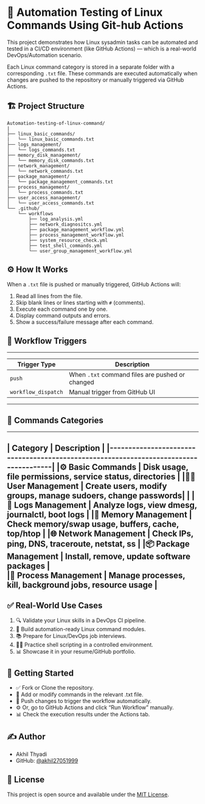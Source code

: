 # 🚀 Automation Testing of Linux Commands Using Git-hub Actions

This project demonstrates how Linux sysadmin tasks can be automated and tested in a CI/CD environment (like GitHub Actions) — which is a real-world DevOps/Automation scenario.

Each Linux command category is stored in a separate folder with a corresponding `.txt` file. These commands are executed automatically when changes are pushed to the repository or manually triggered via GitHub Actions.



## 🏗️ Project Structure

```
Automation-testing-of-linux-command/
|
├── linux_basic_commands/
|   └── linux_basic_commands.txt
├── logs_management/
│   └── logs_commands.txt
├── memory_disk_management/
│   └── memory_disk_commands.txt 
├── network_management/
│   └── network_commands.txt
├── package_management/
|   └── package_management_commands.txt
├── process_management/
│   └── process_commands.txt
├── user_access_management/
│   └── user_access_commands.txt 
└── .github/
    └── workflows
        ├── log_analysis.yml
        ├── network_diagnositcs.yml
        ├── package_management_workflow.yml
        ├── process_management_workflow.yml
        ├── system_resource_check.yml
        ├── test_shell_commands.yml
        └── user_group_management_workflow.yml

```
## ⚙️ How It Works

When a `.txt` file is pushed or manually triggered, GitHub Actions will:
  1. Read all lines from the file.
  2. Skip blank lines or lines starting with `#` (comments).
  3. Execute each command one by one.
  4. Display command outputs and errors.
  5. Show a success/failure message after each command.

## 🚦 Workflow Triggers

------------------------------------------------------------------------
| Trigger Type        | Description                                    |
|---------------------|------------------------------------------------|
| `push`              | When `.txt` command files are pushed or changed|
| `workflow_dispatch` | Manual trigger from GitHub UI                  |
------------------------------------------------------------------------

## 📜 Commands Categories

----------------------------------------------------------------------------------------
|    Category	        | Description                                                  |
|--------------------------------------------------------------------------------------|
|⚙️ Basic Commands	    | Disk usage, file permissions, service status, directories    |
|👨‍🦱 User Management    | Create users, modify groups, manage sudoers, change passwords|                                                            |
|📂 Logs Management  	| Analyze logs, view dmesg, journalctl, boot logs              |
|💾 Memory Management	| Check memory/swap usage, buffers, cache, top/htop            |
|🌐 Network Management	| Check IPs, ping, DNS, traceroute, netstat, ss                |
|📦 Package Management	| Install, remove, update software packages                    |  
|🔄 Process Management	| Manage processes, kill, background jobs, resource usage      |
----------------------------------------------------------------------------------------

## ✅ Real-World Use Cases

1. 🔍 Validate your Linux skills in a DevOps CI pipeline.
2. 🔄 Build automation-ready Linux command modules.
3. 📚 Prepare for Linux/DevOps job interviews.
4. 👨‍💻 Practice shell scripting in a controlled environment.
5. 📊 Showcase it in your resume/GitHub portfolio.

## 🏁 Getting Started

- ✅ Fork or Clone the repository.
- 📝 Add or modify commands in the relevant .txt file.
- 🔀 Push changes to trigger the workflow automatically.
- ⚙️ Or, go to GitHub Actions and click “Run Workflow” manually.
- 📊 Check the execution results under the Actions tab.

## ✍️ Author

- Akhil Thyadi
- GitHub: [@akhil27051999](https://github.com/akhil27051999)

## 📜 License

This project is open source and available under the [MIT License](LICENSE).

